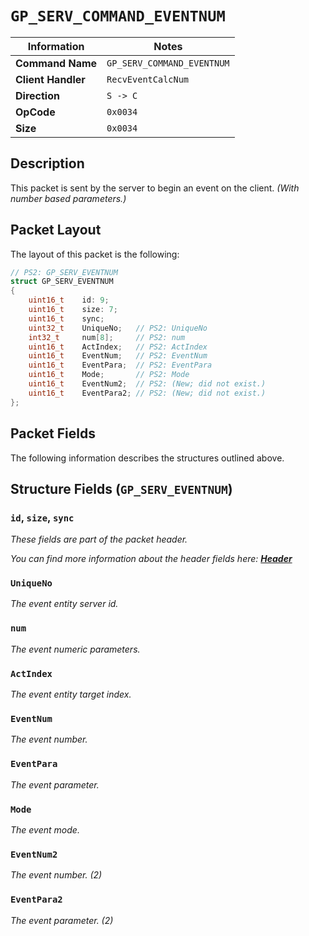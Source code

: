 # `GP_SERV_COMMAND_EVENTNUM`

| Information               | Notes |
|---                        |---    |
| **Command Name**          | `GP_SERV_COMMAND_EVENTNUM` |
| **Client Handler**        | `RecvEventCalcNum` |
| **Direction**             | `S -> C` |
| **OpCode**                | `0x0034` |
| **Size**                  | `0x0034` |

## Description

This packet is sent by the server to begin an event on the client. _(With number based parameters.)_

## Packet Layout

The layout of this packet is the following:

```cpp
// PS2: GP_SERV_EVENTNUM
struct GP_SERV_EVENTNUM
{
    uint16_t    id: 9;
    uint16_t    size: 7;
    uint16_t    sync;
    uint32_t    UniqueNo;   // PS2: UniqueNo
    int32_t     num[8];     // PS2: num
    uint16_t    ActIndex;   // PS2: ActIndex
    uint16_t    EventNum;   // PS2: EventNum
    uint16_t    EventPara;  // PS2: EventPara
    uint16_t    Mode;       // PS2: Mode
    uint16_t    EventNum2;  // PS2: (New; did not exist.)
    uint16_t    EventPara2; // PS2: (New; did not exist.)
};
```

## Packet Fields

The following information describes the structures outlined above.

## Structure Fields (`GP_SERV_EVENTNUM`)

### `id`, `size`, `sync`

_These fields are part of the packet header._

_You can find more information about the header fields here: [**Header**](/world/server/Header.md)_

### `UniqueNo`

_The event entity server id._

### `num`

_The event numeric parameters._

### `ActIndex`

_The event entity target index._

### `EventNum`

_The event number._

### `EventPara`

_The event parameter._

### `Mode`

_The event mode._

### `EventNum2`

_The event number. (2)_

### `EventPara2`

_The event parameter. (2)_
